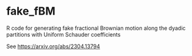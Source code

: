 # fake_fBM

R code for generating fake fractional Brownian motion along the dyadic partitions with Uniform Schauder coefficients

See https://arxiv.org/abs/2304.13794
